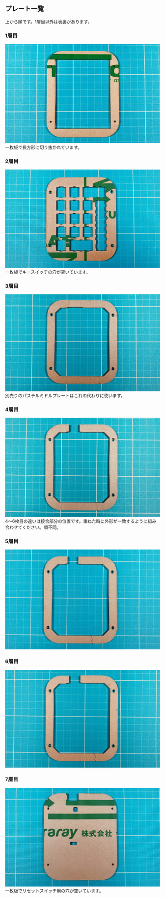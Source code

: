## プレート一覧
上から順です。1層目以外は表裏があります。
### 1層目
![](img/IMG_8779.jpeg)
一枚板で長方形に切り抜かれています。
### 2層目
![](img/IMG_8784.jpeg)
一枚板でキースイッチの穴が空いています。
### 3層目
![](img/IMG_8785.jpeg)
別売りのパステルミドルプレートはこれの代わりに使います。
### 4層目
![](img/IMG_8786.jpeg)
4〜6枚目の違いは接合部分の位置です。重ねた時に外形が一致するように組み合わせてください。順不同。
### 5層目
![](img/IMG_8787.jpeg)
### 6層目
![](img/IMG_8789.jpeg)
### 7層目
![](img/IMG_8792.jpeg)
一枚板でリセットスイッチ用の穴が空いています。
